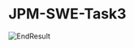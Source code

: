 # JPM-SWE-Task3

![EndResult](https://github.com/Nick3344/JPM-SWE-Task3/assets/114958232/ae764042-f66d-4149-b9ba-8a50495ffced)
